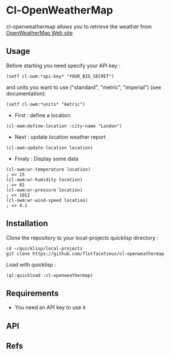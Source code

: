 # Cl-OpenWeatherMap
cl-openweathermap allows you to retrieve the weather from [OpenWeatherMap Web site][1]

## Usage

Before starting you need specify your API key :

```
(setf cl-owm:*api-key* "YOUR_BIG_SECRET")
```

and units you want to use ("standard", "metric", "imperial") (see documentation):

```
(setf cl-owm:*units* "metric")
```

- First : define a location

```
(cl-owm:define-location :city-name "London")
```

- Next : update location weather report

```
(cl-owm:update-location location)
```

- Finaly : Display some data
```
(cl-owm:wr-temperature location)
; => 15
(cl-owm:wr-humidity location)
; => 81
(cl-owm:wr-pressure location)
; => 1012
(cl-owm:wr-wind-speed location)
; => 4.1
```

## Installation
Clone the repository to your local-projects quicklisp directory :
```
cd ~/quicklisp/local-projects
git clone https://github.com/flotfacetieux/cl-openweathermap
```

Load with quicklisp :
```
(ql:quickload :cl-openweathermap)
```

## Requirements

- You need an API key to use it

## API

## Refs
[1]:http://openweathermap.org
[2]:http://openweathermap.org/current#data